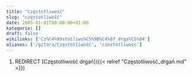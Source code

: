```yaml
---
title: "Częstotliwość"
slug: "częstotliwość"
date: 2005-01-01T00:00:00+01:00
kategorie: []
draft: false
wikilinks: ['Cz%C4%99stotliwo%C5%9B%C4%87_drga%C5%84']
aliases: ['/gitara/Częstotliwość', 'czestotliwosc']
---
```

1.  REDIRECT [Częstotliwość drgań]({{< relref "Częstotliwość_drgań.md" >}})